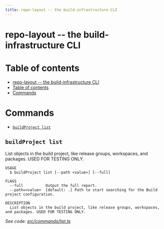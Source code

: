 ```yaml
---
title: repo-layout -- the build-infrastructure CLI
---
```


# repo-layout -- the build-infrastructure CLI

# Table of contents

<!-- toc -->
* [repo-layout -- the build-infrastructure CLI](#repo-layout----the-build-infrastructure-cli)
* [Table of contents](#table-of-contents)
* [Commands](#commands)
<!-- tocstop -->

# Commands

<!-- commands -->
* [`buildProject list`](#buildproject-list)

## `buildProject list`

List objects in the build project, like release groups, workspaces, and packages. USED FOR TESTING ONLY.

```
USAGE
  $ buildProject list [--path <value>] [--full]

FLAGS
  --full          Output the full report.
  --path=<value>  [default: .] Path to start searching for the Build project configuration.

DESCRIPTION
  List objects in the build project, like release groups, workspaces, and packages. USED FOR TESTING ONLY.
```

_See code: [src/commands/list.ts](https://github.com/microsoft/FluidFramework/blob/main/build-tools/packages/build-infrastructure/src/commands/list.ts)_
<!-- commandsstop -->
